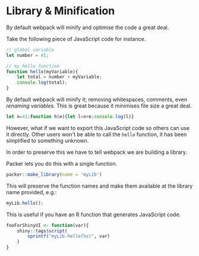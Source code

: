 # Library & Minification

By default webpack will minify and optimise the code a great deal.

Take the following piece of JavaScript code for instance.

```js
// global variable
let number = 41;

// my hello function
function hello(myVariable){
    let total = number + myVariable;
    console.log(total);
}
```

By default webpack will minify it; removing
whitespaces, comments, even _renaming variables._ 
This is great because it minimises file size a great deal.

```js
let n=41;function h(e){let l=n+e;console.log(l)}
```

However, what if we want to export this JavaScript code
so others can use it directly.
Other users won't be able to call the `hello` function,
it has been simplified to something unknown.

In order to preserve this we have to tell webpack we are
building a library.

Packer lets you do this with a single function.

```r
packer::make_library(name = 'myLib')
```

This will preserve the function names and make them available
at the library name provided, e.g.:

```js
myLib.hello();
```

This is useful if you have an R function that generates JavaScript
code.

```r
fooForShinyUI <- function(var){
	shiny::tags$script(
		sprintf("myLib.hello(%s)", var)
	)
}
```
